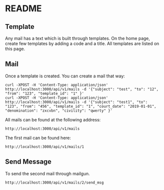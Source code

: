 # README

## Template
Any mail has a text which is built through templates.
On the home page, create few templates by adding a code and a title.
All templates are listed on this page.

## Mail
Once a template is created.
You can create a mail that way:

```
curl -XPOST -H 'Content-Type: application/json' http://localhost:3000/api/v1/mails -d '{"subject": "test", "to": "12", "from": "123", "template_id": "1" }'
curl -XPOST -H 'Content-Type: application/json' http://localhost:3000/api/v1/mails -d '{"subject": "test1", "to": "123", "from": "456", "template_id": "1", "court_date": "2019-01-01", "denomination": "zxcvbn", "civility": "qwerty" }'
```
All mails can be found at the following address:
```
http://localhost:3000/api/v1/mails
```
The first mail can be found here:
```
http://localhost:3000/api/v1/mails/1
```


## Send Message

To send the second mail through mailgun.

```
http://localhost:3000/api/v1/mails/2/send_msg
```
